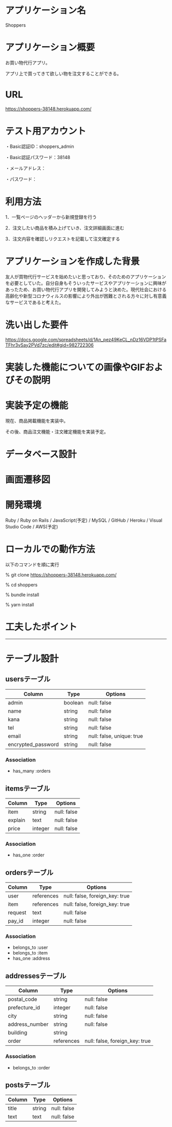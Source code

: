 # アプリケーション名
Shoppers

# アプリケーション概要
お買い物代行アプリ。

アプリ上で買ってきて欲しい物を注文することができる。

# URL
https://shoppers-38148.herokuapp.com/

# テスト用アカウント
・Basic認証ID：shoppers_admin

・Basic認証パスワード：38148

・メールアドレス：

・パスワード：

# 利用方法
1．一覧ページのヘッダーから新規登録を行う

2．注文したい商品を積み上げていき、注文詳細画面に進む

3．注文内容を確認しリクエストを記載して注文確定する

# アプリケーションを作成した背景
友人が買物代行サービスを始めたいと思っており、そのためのアプリケーションを必要としていた。自分自身もそういったサービスやアプリケーションに興味があったため、お買い物代行アプリを開発してみようと決めた。現代社会における高齢化や新型コロナウィルスの影響により外出が困難とされる方々に対し有意義なサービスであると考えた。

# 洗い出した要件
https://docs.google.com/spreadsheets/d/1An_pez49KeCL_nDz16VDP1tPSFaTFhr3vSay2PVd7zc/edit#gid=982722306

# 実装した機能についての画像やGIFおよびその説明

# 実装予定の機能
現在、商品掲載機能を実装中。

その後、商品注文機能・注文確定機能を実装予定。

# データベース設計

# 画面遷移図

# 開発環境
Ruby / Ruby on Rails / JavaScript(予定) / MySQL / GitHub / Heroku / Visual Studio Code / AWS(予定)

# ローカルでの動作方法
以下のコマンドを順に実行

% git clone https://shoppers-38148.herokuapp.com/

% cd shoppers

% bundle install

% yarn install

# 工夫したポイント






-----------------------------------------------------

# テーブル設計

## usersテーブル

| Column             | Type    | Options                   |
| ------------------ | ------- | ------------------------- |
| admin              | boolean | null: false               |
| name               | string  | null: false               |
| kana               | string  | null: false               |
| tel                | string  | null: false               |
| email              | string  | null: false, unique: true |
| encrypted_password | string  | null: false               |

### Association
- has_many :orders

## itemsテーブル

| Column  | Type    | Options     |
| ------- | ------- | ----------- |
| item    | string  | null: false |
| explain | text    | null: false |
| price   | integer | null: false |

### Association
- has_one :order

## ordersテーブル

| Column  | Type       | Options                        |
| ------- | ---------- | ------------------------------ |
| user    | references | null: false, foreign_key: true |
| item    | references | null: false, foreign_key: true |
| request | text       | null: false                    |
| pay_id  | integer    | null: false                    |

### Association
- belongs_to :user
- belongs_to :item
- has_one :address

## addressesテーブル

| Column         | Type       | Options                        |
| -------------- | ---------- | ------------------------------ |
| postal_code    | string     | null: false                    |
| prefecture_id  | integer    | null: false                    |
| city           | string     | null: false                    |
| address_number | string     | null: false                    |
| building       | string     |                                |
| order          | references | null: false, foreign_key: true |

### Association
- belongs_to :order

## postsテーブル

| Column | Type   | Options     |
| ------ | ------ | ----------- |
| title  | string | null: false |
| text   | text   | null: false |